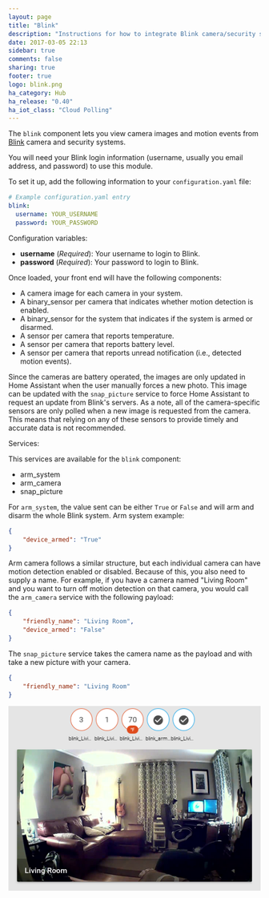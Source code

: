 ```yaml
---
layout: page
title: "Blink"
description: "Instructions for how to integrate Blink camera/security system within Home Assistant."
date: 2017-03-05 22:13
sidebar: true
comments: false
sharing: true
footer: true
logo: blink.png
ha_category: Hub
ha_release: "0.40"
ha_iot_class: "Cloud Polling"
---
```


The `blink` component lets you view camera images and motion events from [Blink](http://blinkforhome.com) camera and security systems.

You will need your Blink login information (username, usually you email address, and password) to use this module.

To set it up, add the following information to your `configuration.yaml` file:

```yaml
# Example configuration.yaml entry
blink:
  username: YOUR_USERNAME
  password: YOUR_PASSWORD
```

Configuration variables:

- **username** (*Required*): Your username to login to Blink.
- **password** (*Required*): Your password to login to Blink.

Once loaded, your front end will have the following components:

* A camera image for each camera in your system.
* A binary_sensor per camera that indicates whether motion detection is enabled.
* A binary_sensor for the system that indicates if the system is armed or disarmed.
* A sensor per camera that reports temperature.
* A sensor per camera that reports battery level.
* A sensor per camera that reports unread notification (i.e., detected motion events).

Since the cameras are battery operated, the images are only updated in Home Assistant when the user manually forces a new photo. This image can be updated with the `snap_picture` service to force Home Assistant to request an update from Blink's servers. As a note, all of the camera-specific sensors are only polled when a new image is requested from the camera. This means that relying on any of these sensors to provide timely and accurate data is not recommended.

Services:

This services are available for the `blink` component:

- arm_system
- arm_camera
- snap_picture


For `arm_system`, the value sent can be either `True` or `False` and will arm and disarm the whole Blink system. Arm system example:

```json
{
    "device_armed": "True"
}
```

Arm camera follows a similar structure, but each individual camera can have motion detection enabled or disabled. Because of this, you also need to supply a name. For example, if you have a camera named "Living Room" and you want to turn off motion detection on that camera, you would call the `arm_camera` service with the following payload:

```json
{
    "friendly_name": "Living Room",
    "device_armed": "False"
}
```

The `snap_picture` service takes the camera name as the payload and with take a new picture with your camera.

```json
{
    "friendly_name": "Living Room"
}
```

<p class='img'>
  <img src='/images/screenshots/blink_example_frontend.png' />
</p>
